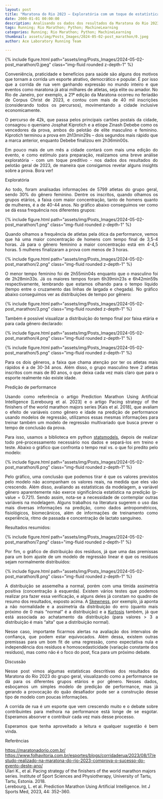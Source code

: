 ```yaml
---
layout: post
title: "Maratona do Rio 2023 – Exploratória com um toque de estatística e modelagem preditiva"
date: 2000-01-01 00:00:00
description: Analisando os dados dos resultados da Maratona do Rio 2023 e esboçando um simples modelo de predição de performance
tags: Running; Rio Marathon; Python; MachineLearning
categories: Running; Rio Marathon; Python; MachineLearning
thumbnail: assets/img/Posts_Images/2024-05-02-post_marathon/0.jpeg
author: Ace Laboratory Running Team

---
```


{% include figure.html path="assets/img/Posts_Images/2024-05-02-post_marathon/0.jpeg" class="img-fluid rounded z-depth-1" %}

<p align="justify">
Conveniência, praticidade e benefícios para saúde são alguns dos motivos que tornam a corrida um esporte atrativo, democrático e popular. É por isso que a corrida de rua vem ganhando expressão no mundo inteiro e que eventos como maratona já atrai milhares de atletas, seja elite ou amador. No Rio de Janeiro, por exemplo, a 21ª edição da Maratona ocorreu no feriadão de Corpus Christ de 2023, e contou com mais de 40 mil inscrições (considerando todos os percursos), movimentando a cidade inclusive economicamente.
</p>

<p align="justify">
O percurso de 42k, que passa pelos principais cartões postais da cidade, consagrou o queniano Josphat Kiprotich e a etíope Zinash Debebe como os vencedores da prova, ambos do pelotão de elite masculino e feminino. Kiprotich terminou a prova em 2h13min29s – dois segundos mais rápido que a marca anterior, enquanto Debebe finalizou em 2h36min00s.
</p>

<p align="justify">
Em pouco mais de um mês a cidade contará com mais uma edição do evento, e como estímulo para preparação, realizamos uma breve análise exploratória - com um toque preditivo - nos dados dos resultados do pelotão geral de 2023, de maneira que consigamos revelar alguns insights sobre a prova. Bora ver!
</p>

Exploratória

<p align="justify">
Ao todo, foram analisadas informações de 5799 atletas do grupo geral, sendo 30% do gênero feminino. Dentre os inscritos, quando olhamos os grupos etários, a faixa com maior concentração, tanto de homens quanto de mulheres, é a de 40-44 anos. No gráfico abaixo conseguimos ver como se dá essa frequência nos diferentes grupos:
</p>

{% include figure.html path="assets/img/Posts_Images/2024-05-02-post_marathon/1.png" class="img-fluid rounded z-depth-1" %}

<p align="justify">
Quando olhamos a frequência de atletas pela ótica da performance, vemos que há uma maior concentração de homens com tempo final de 3,5-4 horas. Já para o gênero feminino a maior concentração está em 4-4,5 horas. 5 mulheres finalizaram a prova com menos de 3 horas.
</p>

{% include figure.html path="assets/img/Posts_Images/2024-05-02-post_marathon/2.png" class="img-fluid rounded z-depth-1" %}

<p align="justify">
O menor tempo feminino foi de 2h55min04s enquanto que o masculino foi de 2h28min33s. Já os maiores tempos foram 6h39min23s e 6h42min59s respectivamente, lembrando que estamos olhando para o tempo líquido (tempo entre o cruzamento das linhas de largada e chegada). No gráfico abaixo conseguimos ver as distribuições de tempo por gênero:
</p>

{% include figure.html path="assets/img/Posts_Images/2024-05-02-post_marathon/3.png" class="img-fluid rounded z-depth-1" %}

<p align="justify">
Também é possível visualizar a distribuição do tempo final por faixa etária e para cada gênero declarado:
</p>

{% include figure.html path="assets/img/Posts_Images/2024-05-02-post_marathon/4.png" class="img-fluid rounded z-depth-1" %}

{% include figure.html path="assets/img/Posts_Images/2024-05-02-post_marathon/5.png" class="img-fluid rounded z-depth-1" %}

<p align="justify">
Para os dois gêneros, a faixa que chama atenção por ter os atletas mais rápidos é a de 30-34 anos. Além disso, o grupo masculino teve 2 atletas inscritos com mais de 80 anos, o que deixa cada vez mais claro que para o esporte realmente não existe idade.
</p>

Predição de performance

<p align="justify">
Usando como referência o artigo Prediction Marathon Using Artificial Intelligence [Lerebourg et al. 2023] e o artigo Pacing strategy of the finishers of the world marathon majors series [Kais et al. 2018], que avaliam o efeito de variáveis como gênero e idade na predição de performance usando modelos de regressão, utilizamos essas mesmas informações para treinar também um modelo de regressão multivariado que busca prever o tempo de conclusão da prova.
</p>

<p align="justify">
Para isso, usamos a biblioteca em python <a href="https://www.statsmodels.org/stable/index.html">statsmodels</a>, depois de realizar todo pré-processamento necessário nos dados e separá-los em treino e teste. Abaixo o gráfico que confronta o tempo real vs. o que foi predito pelo modelo:
</p>

{% include figure.html path="assets/img/Posts_Images/2024-05-02-post_marathon/6.png" class="img-fluid rounded z-depth-1" %}

<p align="justify">
Pelo gráfico, uma conclusão que podemos tirar é que os valores previstos pelo modelo não acompanham os valores reais, na medida que eles vão crescendo. Além disso, avaliando as estatísticas da modelagem, a variável gênero aparentemente não exerce significância estatística na predição (p-value = 0.721). Sendo assim, nota-se a necessidade de contemplar outras variáveis na modelagem. Alguns trabalhos na literatura sugerem o uso das mais diversas informações na predição, como dados antropométricos, fisiológicos, biomecânicos, além de informações de treinamento como experiência, ritmo de passada e concentração de lactato sanguíneo.
</p>

Resultados resumidos:

{% include figure.html path="assets/img/Posts_Images/2024-05-02-post_marathon/7.png" class="img-fluid rounded z-depth-1" %}

<p align="justify">
Por fim,  o gráfico de distribuição dos resíduos, já que uma das premissas para um bom ajuste de um modelo de regressão linear é que os resíduos sejam normalmente distribuídos:
</p>

{% include figure.html path="assets/img/Posts_Images/2024-05-02-post_marathon/8.png" class="img-fluid rounded z-depth-1" %}

<p align="justify">
A distribuição se assemelha a normal, porém com uma tímida assimetria positiva (concentração à esquerda). Existem vários testes que podemos realizar pra fazer essa verificação, e alguns deles já constam no quadro de resumo dos resultados, exposto acima. A <a href="https://docs.scipy.org/doc/scipy/reference/generated/scipy.stats.skew.html">Skewness</a>, por exemplo, já aponta a não normalidade e a assimetria da distribuição do erro (quanto mais próximo de 0 mais “normal” é a distribuição) e a <a href="https://docs.scipy.org/doc/scipy/reference/generated/scipy.stats.kurtosis.html">Kurtosis</a> também, já que está associada ao achatamento da distribuição (para valores > 3 a distribuição é mais “alta” que a distribuição normal).
</p>

<p align="justify">
Nesse caso, importante ficarmos alertas na avaliação dos intervalos de confiança, que podem estar equivocados. Além dessa, existem outras premissas para um bom fit de uma regressão, como expectativa nula e independência dos resíduos e homoscedasticidade (variação constante dos resíduos), mas como não é o foco do post, fica para um próximo debate.
</p>

Discussão

<p align="justify">
Nesse post vimos algumas estatísticas descritivas dos resultados da Maratona do Rio 2023 do grupo geral, visualizando como a performance se dá para os diferentes grupos etários e por gênero. Nesses dados, esboçamos um simples modelo de predição de performance, mas já gerando a provocação do quão desafiador pode ser a construção desse tipo de modelo com poucas informações. 
</p>

<p align="justify">
A corrida de rua é um esporte que vem crescendo muito e o debate sobre contribuintes para melhora na performance está longe de se esgotar. Esperamos absorver e contribuir cada vez mais desse processo.
</p>

<p align="justify">
Esperamos que tenha aproveitado a leitura e qualquer sugestão é bem vinda.
</p>

Referências

https://maratonadorio.com.br/<br>
https://www.folhavitoria.com.br/esportes/blogs/corridaderua/2023/08/17/estudo-realizado-na-maratona-do-rio-2023-comprova-o-sucesso-do-evento-deste-ano/<br>
Ülari K., et al. Pacing strategy of the finishers of the world marathon majors series. Institute of Sport Sciences and Physiotherapy, University of Tartu, Tartu, Estonia. 2018.<br>
Lerebourg, L. et al. Prediction Marathon Using Artificial Intelligence. Int J Sports Med, 2023, 44: 352–360.